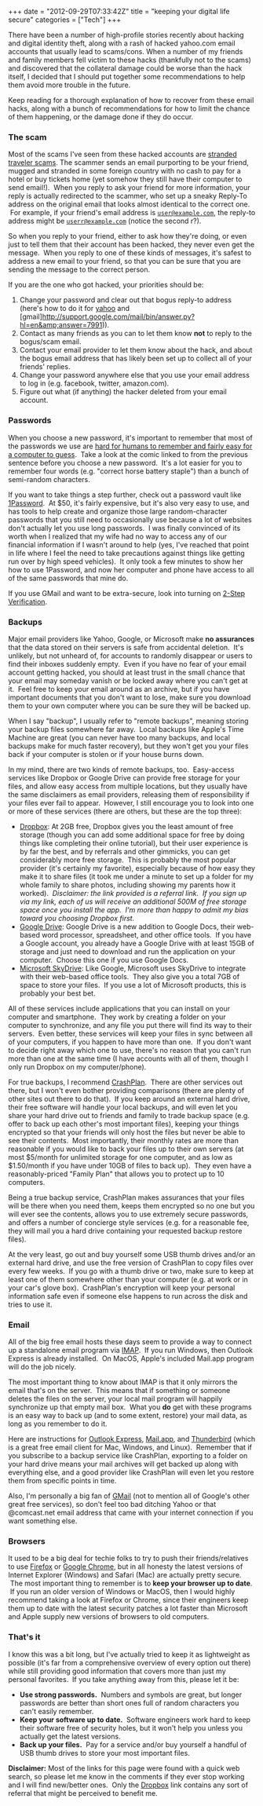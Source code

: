 +++
date = "2012-09-29T07:33:42Z"
title = "keeping your digital life secure"
categories = ["Tech"]
+++

There have been a number of high-profile stories recently about hacking and digital identity theft, along with a rash of hacked yahoo.com email accounts that usually lead to scams/cons. When a number of my friends and family members fell victim to these hacks (thankfully not to the scams) and discovered that the collateral damage could be worse than the hack itself, I decided that I should put together some recommendations to help them avoid more trouble in the future.

<!-- more -->

Keep reading for a thorough explanation of how to recover from these email hacks, along with a bunch of recommendations for how to limit the chance of them happening, or the damage done if they do occur.

### The scam

Most of the scams I've seen from these hacked accounts are [stranded traveler scams](https://www.google.com/#q=stranded+traveler+scam). The scammer sends an email purporting to be your friend, mugged and stranded in some foreign country with no cash to pay for a hotel or buy tickets home (yet somehow they still have their computer to send email!).  When you reply to ask your friend for more information, your reply is actually redirected to the scammer, who set up a sneaky Reply-To address on the original email that looks almost identical to the correct one.  For example, if your friend's email address is <code>user@example.com</code>, the reply-to address might be <code>userr@example.com</code> (notice the second r?).

So when you reply to your friend, either to ask how they're doing, or even just to tell them that their account has been hacked, they never even get the message.  When you reply to one of these kinds of messages, it's safest to address a new email to your friend, so that you can be sure that you are sending the message to the correct person.

If you are the one who got hacked, your priorities should be:

1. Change your password and clear out that bogus reply-to address (here's how to do it for [yahoo](http://email.about.com/od/yahoomailtips/qt/et_reply_to.htm) and [gmail]http://support.google.com/mail/bin/answer.py?hl=en&amp;answer=7991)).
2. Contact as many friends as you can to let them know <strong>not</strong> to reply to the bogus/scam email.
3. Contact your email provider to let them know about the hack, and about the bogus email address that has likely been set up to collect all of your friends' replies.
4. Change your password anywhere else that you use your email address to log in (e.g. facebook, twitter, amazon.com).
5. Figure out what (if anything) the hacker deleted from your email account.

### Passwords
When you choose a new password, it's important to remember that most of the passwords we use are <a title="A great XKCD comic about password strength." href="http://xkcd.com/936/">hard for humans to remember and fairly easy for a computer to guess</a>.  Take a look at the comic linked to from the previous sentence before you choose a new password.  It's a lot easier for you to remember four words (e.g. "correct horse battery staple") than a bunch of semi-random characters.

If you want to take things a step further, check out a password vault like [1Password](https://agilebits.com/onepassword).  At $50, it's fairly expensive, but it's also very easy to use, and has tools to help create and organize those large random-character passwords that you still need to occasionally use because a lot of websites don't actually let you use long passwords.  I was finally convinced of its worth when I realized that my wife had no way to access any of our financial information if I wasn't around to help (yes, I've reached that point in life where I feel the need to take precautions against things like getting run over by high speed vehicles).  It only took a few minutes to show her how to use 1Password, and now her computer and phone have access to all of the same passwords that mine do.

If you use GMail and want to be extra-secure, look into turning on [2-Step Verification](http://support.google.com/accounts/bin/answer.py?hl=en&amp;answer=180744).

### Backups

Major email providers like Yahoo, Google, or Microsoft make <strong>no assurances</strong> that the data stored on their servers is safe from accidental deletion.  It's unlikely, but not unheard of, for accounts to randomly disappear or users to find their inboxes suddenly empty.  Even if you have no fear of your email account getting hacked, you should at least trust in the small chance that your email may someday vanish or be locked away where you can't get at it.  Feel free to keep your email around as an archive, but if you have important documents that you don't want to lose, make sure you download them to your own computer where you can be sure they will be backed up.

When I say "backup", I usually refer to "remote backups", meaning storing your backup files somewhere far away.  Local backups like Apple's Time Machine are great (you can never have too many backups, and local backups make for much faster recovery), but they won't get you your files back if your computer is stolen or if your house burns down.

In my mind, there are two kinds of remote backups, too.  Easy-access services like Dropbox or Google Drive can provide free storage for your files, and allow easy access from multiple locations, but they usually have the same disclaimers as email providers, releasing them of responsibility if your files ever fail to appear.  However, I still encourage you to look into one or more of these services (there are others, but these are the top three):

* [Dropbox](http://db.tt/zxULLdP): At 2GB free, Dropbox gives you the least amount of free storage (though you can add some additional space for free by doing things like completing their online tutorial), but their user experience is by far the best, and by referrals and other gimmicks, you can get considerably more free storage.  This is probably the most popular provider (it's certainly my favorite), especially because of how easy they make it to share files (it took me under a minute to set up a folder for my whole family to share photos, including showing my parents how it worked).  <em>Disclaimer: the link provided is a referral link.  If you sign up via my link, each of us will receive an additional 500M of free storage space once you install the app.  I'm more than happy to admit my bias toward you choosing Dropbox first.</em>
* [Google Drive](https://www.google.com/intl/en_US/drive/start/index.html): Google Drive is a new addition to Google Docs, their web-based word processor, spreadsheet, and other office tools.  If you have a Google account, you already have a Google Drive with at least 15GB of storage and just need to download and run the application on your computer.  Choose this one if you use Google Docs.
* [Microsoft SkyDrive](http://windows.microsoft.com/en-US/skydrive/home): Like Google, Microsoft uses SkyDrive to integrate with their web-based office tools.  They also give you a total 7GB of space to store your files.  If you use a lot of Microsoft products, this is probably your best bet.

All of these services include applications that you can install on your computer and smartphone.  They work by creating a folder on your computer to synchronize, and any file you put there will find its way to their servers.  Even better, these services will keep your files in sync between all of your computers, if you happen to have more than one.  If you don't want to decide right away which one to use, there's no reason that you can't run more than one at the same time (I have accounts with all of them, though I only run Dropbox on my computer/phone).

For true backups, I recommend [CrashPlan](http://crashplan.com/).  There are other services out there, but I won't even bother providing comparisons (there are plenty of other sites out there to do that).  If you keep around an external hard drive, their free software will handle your local backups, and will even let you share your hard drive out to friends and family to trade backup space (e.g. offer to back up each other's most important files), keeping your things encrypted so that your friends will only host the files but never be able to see their contents.  Most importantly, their monthly rates are more than reasonable if you would like to back your files up to their own servers (at most $5/month for unlimited storage for one computer, and as low as $1.50/month if you have under 10GB of files to back up).  They even have a reasonably-priced "Family Plan" that allows you to protect up to 10 computers.

Being a true backup service, CrashPlan makes assurances that your files will be there when you need them, keeps them encrypted so no one but you will ever see the contents, allows you to use extremely secure passwords, and offers a number of concierge style services (e.g. for a reasonable fee, they will mail you a hard drive containing your requested backup restore files).

At the very least, go out and buy yourself some USB thumb drives and/or an external hard drive, and use the free version of CrashPlan to copy files over every few weeks.  If you go with a thumb drive or two, make sure to keep at least one of them somewhere other than your computer (e.g. at work or in your car's glove box).  CrashPlan's encryption will keep your personal information safe even if someone else happens to run across the disk and tries to use it.

### Email
All of the big free email hosts these days seem to provide a way to connect up a standalone email program via [IMAP](http://en.wikipedia.org/wiki/Imap).  If you run Windows, then Outlook Express is already installed.  On MacOS, Apple's included Mail.app program will do the job nicely.

The most important thing to know about IMAP is that it only mirrors the email that's on the server.  This means that if something or someone deletes the files on the server, your local mail program will happily synchronize up that empty mail box.  What you <strong>do</strong> get with these programs is an easy way to back up (and to some extent, restore) your mail data, as long as you remember to do it.

Here are instructions for [Outlook Express](http://support.microsoft.com/kb/270670), [Mail.app](http://www.maclife.com/article/howtos/how_back_and_restore_mail_lion), and [Thunderbird](http://kb.mozillazine.org/Importing_and_exporting_your_mail) (which is a great free email client for Mac, Windows, and Linux).  Remember that if you subscribe to a backup service like CrashPlan, exporting to a folder on your hard drive means your mail archives will get backed up along with everything else, and a good provider like CrashPlan will even let you restore them from specific points in time.

Also, I'm personally a big fan of [GMail](http://mail.google.com/mail/signup) (not to mention all of Google's other great free services), so don't feel too bad ditching Yahoo or that @comcast.net email address that came with your internet connection if you want something else.

### Browsers
It used to be a big deal for techie folks to try to push their friends/relatives to use [Firefox](http://www.mozilla.org/firefox/) or [Google Chrome](https://www.google.com/chrome/), but in all honesty the latest versions of Internet Explorer (Windows) and Safari (Mac) are actually pretty secure.  The most important thing to remember is to <strong>keep your browser up to date</strong>.  If you run an older version of Windows or MacOS, then I would highly recommend taking a look at Firefox or Chrome, since their engineers keep them up to date with the latest security patches a lot faster than Microsoft and Apple supply new versions of browsers to old computers.

### That's it
I know this was a bit long, but I've actually tried to keep it as lightweight as possible (it's far from a comprehensive overview of every option out there) while still providing good information that covers more than just my personal favorites.  If you take anything away from this, please let it be:

<ul>
    <li><strong>Use strong passwords.</strong>  Numbers and symbols are great, but longer passwords are better than short ones full of random characters you can't easily remember.</li>
    <li><strong>Keep your software up to date.</strong>  Software engineers work hard to keep their software free of security holes, but it won't help you unless you actually get the latest versions.</li>
    <li><strong>Back up your files.</strong>  Pay for a service and/or buy yourself a handful of USB thumb drives to store your most important files.</li>
</ul>

<strong>Disclaimer:</strong> Most of the links for this page were found with a quick web search, so please let me know in the comments if they ever stop working and I will find new/better ones.  Only the [Dropbox](http://db.tt/zxULLdP) link contains any sort of referral that might be perceived to benefit me.
